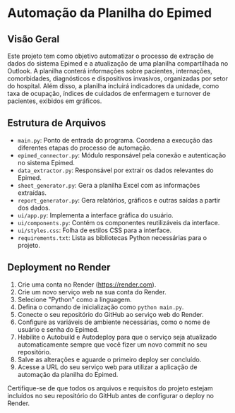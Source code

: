 # Automação da Planilha do Epimed

## Visão Geral
Este projeto tem como objetivo automatizar o processo de extração de dados do sistema Epimed e a atualização de uma planilha compartilhada no Outlook. A planilha conterá informações sobre pacientes, internações, comorbidades, diagnósticos e dispositivos invasivos, organizadas por setor do hospital. Além disso, a planilha incluirá indicadores da unidade, como taxa de ocupação, índices de cuidados de enfermagem e turnover de pacientes, exibidos em gráficos.

## Estrutura de Arquivos
- `main.py`: Ponto de entrada do programa. Coordena a execução das diferentes etapas do processo de automação.
- `epimed_connector.py`: Módulo responsável pela conexão e autenticação no sistema Epimed.
- `data_extractor.py`: Responsável por extrair os dados relevantes do Epimed.
- `sheet_generator.py`: Gera a planilha Excel com as informações extraídas.
- `report_generator.py`: Gera relatórios, gráficos e outras saídas a partir dos dados.
- `ui/app.py`: Implementa a interface gráfica do usuário.
- `ui/components.py`: Contém os componentes reutilizáveis da interface.
- `ui/styles.css`: Folha de estilos CSS para a interface.
- `requirements.txt`: Lista as bibliotecas Python necessárias para o projeto.

## Deployment no Render
1. Crie uma conta no Render (https://render.com).
2. Crie um novo serviço web na sua conta do Render.
3. Selecione "Python" como a linguagem.
4. Defina o comando de inicialização como `python main.py`.
5. Conecte o seu repositório do GitHub ao serviço web do Render.
6. Configure as variáveis de ambiente necessárias, como o nome de usuário e senha do Epimed.
7. Habilite o Autobuild e Autodeploy para que o serviço seja atualizado automaticamente sempre que você fizer um novo commit no seu repositório.
8. Salve as alterações e aguarde o primeiro deploy ser concluído.
9. Acesse a URL do seu serviço web para utilizar a aplicação de automação da planilha do Epimed.

Certifique-se de que todos os arquivos e requisitos do projeto estejam incluídos no seu repositório do GitHub antes de configurar o deploy no Render.